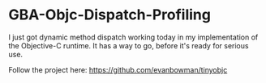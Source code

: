 # GBA-Objc-Dispatch-Profiling

I just got dynamic method dispatch working today in my implementation of the Objective-C runtime. It has a way to go, before it's ready for serious use.

Follow the project here: https://github.com/evanbowman/tinyobjc
